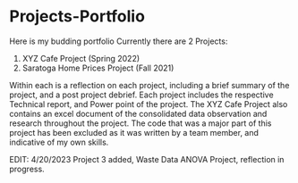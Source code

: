 # Projects-Portfolio
Here is my budding portfolio
Currently there are 2 Projects:
1. XYZ Cafe Project (Spring 2022)
2. Saratoga Home Prices Project (Fall 2021)

Within each is a reflection on each project, including a brief summary of the project, and a post project debrief.
Each project includes the respective Technical report, and Power point of the project.
The XYZ Cafe Project also contains an excel document of the consolidated data observation and research throughout the project. The code that was a major part of this project has been excluded as it was written by a team member, and indicative of my own skills.

EDIT: 4/20/2023
Project 3 added, Waste Data ANOVA Project, reflection in progress.
